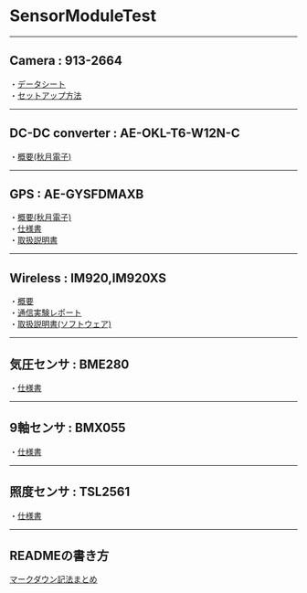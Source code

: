 # SensorModuleTest
***
## Camera  :  913-2664
・[データシート](https://docs.rs-online.com/3b9b/0900766b814db308.pdf)<br>
・[セットアップ方法](https://www.rs-online.com/designspark/raspberry-pi-camera-jp)

***
## DC-DC converter  :  AE-OKL-T6-W12N-C
・[概要(秋月電子)](http://akizukidenshi.com/catalog/g/gK-07728/)

***
## GPS  :  AE-GYSFDMAXB
・[概要(秋月電子)](http://akizukidenshi.com/catalog/g/gK-09991/)<br>
・[仕様書](http://akizukidenshi.com/download/ds/taiyouyuden/GYSFDMAXB_spec_ae.pdf)<br>
・[取扱説明書](http://akizukidenshi.com/download/ds/akizuki/AE-GPS_manual_r1.06_s.pdf)

***
## Wireless  :  IM920,IM920XS
・[概要](https://www.interplan.co.jp/solution/wireless/im920/im920.php)<br>
・[通信実験レポート](http://akizukidenshi.com/download/ds/interplan/TR01.pdf)<br>
・[取扱説明書(ソフトウェア)](https://www.interplan.co.jp/support/solution/IM315/manual/IM920_SW_manual.pdf)

***
## 気圧センサ  :  BME280
・[仕様書](http://www.ne.jp/asahi/o-family/extdisk/BME280/BME280_DJP.pdf)

***
## 9軸センサ  :  BMX055
・[仕様書](file:///C:/Users/hheli/Downloads/BST-BMX055.pdf)

***
## 照度センサ  :  TSL2561
・[仕様書](file:///C:/Users/hheli/Downloads/TSL2561.pdf)

***
## READMEの書き方
[マークダウン記法まとめ](https://codechord.com/2012/01/readme-markdown/)
